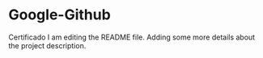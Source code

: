 # Google-Github
Certificado
I am editing the README file. Adding some more details about the project description.
